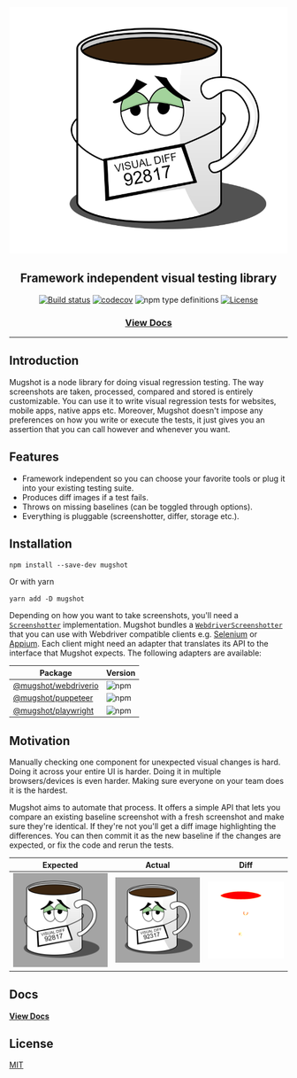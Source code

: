 <!--suppress HtmlDeprecatedAttribute -->
<div align="center">

![logo](packages/website/static/img/logo.png)

<h2>Framework independent visual testing library</h2>

[![Build status](https://github.com/NiGhTTraX/mugshot/actions/workflows/ci.yml/badge.svg)](https://github.com/NiGhTTraX/mugshot/actions/workflows/ci.yml)
[![codecov](https://codecov.io/gh/NiGhTTraX/mugshot/branch/master/graph/badge.svg)](https://codecov.io/gh/NiGhTTraX/mugshot)
![npm type definitions](https://img.shields.io/npm/types/mugshot.svg)
[![License](https://img.shields.io/github/license/nighttrax/mugshot)](LICENSE)

<h3>

[**View Docs**](https://nighttrax.github.io/mugshot)

</h3>

</div>

----

## Introduction

Mugshot is a node library for doing visual regression testing. The way screenshots are taken, processed, compared and stored is entirely customizable. You can use it to write visual regression tests for websites, mobile apps, native apps etc. Moreover, Mugshot doesn't impose any preferences on how you write or execute the tests, it just gives you an assertion that you can call however and whenever you want.

## Features

- Framework independent so you can choose your favorite tools or plug it into your existing testing suite.
- Produces diff images if a test fails.
- Throws on missing baselines (can be toggled through options).
- Everything is pluggable (screenshotter, differ, storage etc.).


## Installation

<!-- DUPLICATED in website/docs/usage.md. Please keep in sync. -->

```console
npm install --save-dev mugshot
```

Or with yarn

```console
yarn add -D mugshot
```

Depending on how you want to take screenshots, you'll need a [`Screenshotter`](https://nighttrax.github.io/mugshot/api/interfaces/mugshot.screenshotter) implementation. Mugshot bundles a [`WebdriverScreenshotter`](https://nighttrax.github.io/mugshot/api/classes/mugshot.webdriverscreenshotter) that you can use with Webdriver compatible clients e.g. [Selenium](https://selenium.dev/) or [Appium](http://appium.io/). Each client might need an adapter that translates its API to the interface that Mugshot expects. The following adapters are available:

Package | Version
--------|--------
[@mugshot/webdriverio](packages/webdriverio) | ![npm](https://img.shields.io/npm/v/@mugshot/webdriverio.svg)
[@mugshot/puppeteer](packages/puppeteer) | ![npm](https://img.shields.io/npm/v/@mugshot/puppeteer.svg)
[@mugshot/playwright](packages/playwright) | ![npm](https://img.shields.io/npm/v/@mugshot/playwright.svg)


## Motivation

Manually checking one component for unexpected visual changes is hard. Doing it across your entire UI is harder. Doing it in multiple browsers/devices is even harder. Making sure everyone on your team does it is the hardest.

Mugshot aims to automate that process. It offers a simple API that lets you compare an existing baseline screenshot with a fresh screenshot and make sure they're identical. If they're not you'll get a diff image highlighting the differences. You can then commit it as the new baseline if the changes are expected, or fix the code and rerun the tests.

Expected | Actual | Diff
---------|--------|-----
![expected](packages/website/static/img/expected.png) | ![actual](packages/website/static/img/actual.png) | ![diff](packages/website/static/img/diff.png)

## Docs

[**View Docs**](https://nighttrax.github.io/mugshot)

## License

[MIT](LICENSE)
